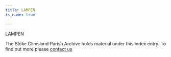 ```yaml
---
title: LAMPEN
is_name: true

---
```


LAMPEN


The Stoke Climsland Parish Archive holds material under this index entry. To find out more please [contact us](/contact/)
